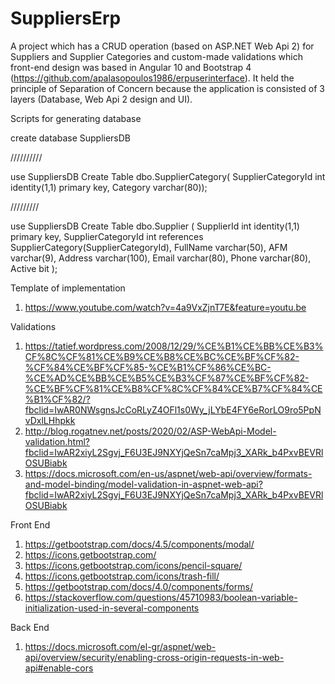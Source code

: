 # SuppliersErp
A project which has a CRUD operation (based on ASP.NET Web Api 2) for Suppliers and Supplier Categories and custom-made validations which front-end design was based in Angular 10 and Bootstrap 4 (https://github.com/apalasopoulos1986/erpuserinterface). 
It held the principle of Separation of Concern because the application is 
consisted of 3 layers (Database, Web Api 2 design and UI).

Scripts for generating database

create database SuppliersDB

//////////

use SuppliersDB
Create Table dbo.SupplierCategory(
SupplierCategoryId int identity(1,1) primary key,
Category varchar(80));

/////////

use SuppliersDB
Create Table dbo.Supplier (
SupplierId int identity(1,1) primary key,
SupplierCategoryId int references SupplierCategory(SupplierCategoryId),
FullName varchar(50),
AFM varchar(9),
Address varchar(100),
Email varchar(80),
Phone varchar(80),
Active bit
);

Template of implementation 
1.	https://www.youtube.com/watch?v=4a9VxZjnT7E&feature=youtu.be


Validations
1.	https://tatief.wordpress.com/2008/12/29/%CE%B1%CE%BB%CE%B3%CF%8C%CF%81%CE%B9%CE%B8%CE%BC%CE%BF%CF%82-%CF%84%CE%BF%CF%85-%CE%B1%CF%86%CE%BC-%CE%AD%CE%BB%CE%B5%CE%B3%CF%87%CE%BF%CF%82-%CE%BF%CF%81%CE%B8%CF%8C%CF%84%CE%B7%CF%84%CE%B1%CF%82/?fbclid=IwAR0NWsgnsJcCoRLyZ4OFl1s0Wy_jLYbE4FY6eRorLO9ro5PpNvDxlLHhpkk
2.	http://blog.rogatnev.net/posts/2020/02/ASP-WebApi-Model-validation.html?fbclid=IwAR2xiyL2Sgvj_F6U3EJ9NXYjQeSn7caMpj3_XARk_b4PxvBEVRlOSUBiabk
3.	https://docs.microsoft.com/en-us/aspnet/web-api/overview/formats-and-model-binding/model-validation-in-aspnet-web-api?fbclid=IwAR2xiyL2Sgvj_F6U3EJ9NXYjQeSn7caMpj3_XARk_b4PxvBEVRlOSUBiabk
     
  Front End
1.	https://getbootstrap.com/docs/4.5/components/modal/
2.	https://icons.getbootstrap.com/
3.	https://icons.getbootstrap.com/icons/pencil-square/
4.	https://icons.getbootstrap.com/icons/trash-fill/
5.	https://getbootstrap.com/docs/4.0/components/forms/
6.	https://stackoverflow.com/questions/45710983/boolean-variable-initialization-used-in-several-components


Back End
1.	https://docs.microsoft.com/el-gr/aspnet/web-api/overview/security/enabling-cross-origin-requests-in-web-api#enable-cors


